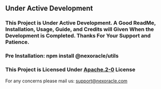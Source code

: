## Under Active Development
### This Project is Under Active Development. A Good ReadMe, Installation, Usage, Guide, and Credits will Given When the Development is Completed. Thanks For Your Support and Patience.
### Pre Installation: npm install @nexoracle/utils
### This Project is Licensed Under [Apache.2-0](https://github.com/maher-xubair/utils/blob/main/LICENSE) License
For any concerns please mail us: support@nexoracle.com